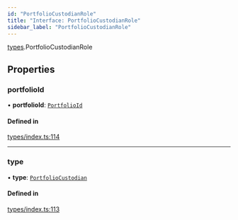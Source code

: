 ```yaml
---
id: "PortfolioCustodianRole"
title: "Interface: PortfolioCustodianRole"
sidebar_label: "PortfolioCustodianRole"
---
```


[types](../../../modules/Types/Types.md).PortfolioCustodianRole

## Properties

### portfolioId

• **portfolioId**: [`PortfolioId`](../PortfolioId/PortfolioId.md)

#### Defined in

[types/index.ts:114](https://github.com/PolymeshAssociation/polymesh-sdk/blob/de58d40fd/src/types/index.ts#L114)

___

### type

• **type**: [`PortfolioCustodian`](../../../enums/Types/RoleType/RoleType.md#portfoliocustodian)

#### Defined in

[types/index.ts:113](https://github.com/PolymeshAssociation/polymesh-sdk/blob/de58d40fd/src/types/index.ts#L113)
